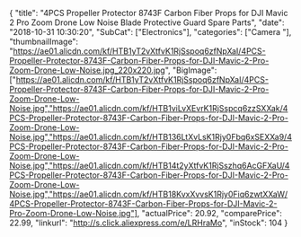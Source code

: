 {
	"title": "4PCS Propeller Protector 8743F Carbon Fiber Props for DJI Mavic 2 Pro Zoom Drone Low Noise Blade Protective Guard Spare Parts",
	"date": "2018-10-31 10:30:20",
	"SubCat": ["Electronics"],
	"categories": ["Camera "],
	"thumbnailImage": "https://ae01.alicdn.com/kf/HTB1yT2vXtfvK1RjSspoq6zfNpXaI/4PCS-Propeller-Protector-8743F-Carbon-Fiber-Props-for-DJI-Mavic-2-Pro-Zoom-Drone-Low-Noise.jpg_220x220.jpg",
	"BigImage": ["https://ae01.alicdn.com/kf/HTB1yT2vXtfvK1RjSspoq6zfNpXaI/4PCS-Propeller-Protector-8743F-Carbon-Fiber-Props-for-DJI-Mavic-2-Pro-Zoom-Drone-Low-Noise.jpg","https://ae01.alicdn.com/kf/HTB1viLvXEvrK1RjSspcq6zzSXXak/4PCS-Propeller-Protector-8743F-Carbon-Fiber-Props-for-DJI-Mavic-2-Pro-Zoom-Drone-Low-Noise.jpg","https://ae01.alicdn.com/kf/HTB136LtXvLsK1Rjy0Fbq6xSEXXa9/4PCS-Propeller-Protector-8743F-Carbon-Fiber-Props-for-DJI-Mavic-2-Pro-Zoom-Drone-Low-Noise.jpg","https://ae01.alicdn.com/kf/HTB14t2yXtfvK1RjSszhq6AcGFXaU/4PCS-Propeller-Protector-8743F-Carbon-Fiber-Props-for-DJI-Mavic-2-Pro-Zoom-Drone-Low-Noise.jpg","https://ae01.alicdn.com/kf/HTB18KvxXvvsK1Rjy0Fiq6zwtXXaW/4PCS-Propeller-Protector-8743F-Carbon-Fiber-Props-for-DJI-Mavic-2-Pro-Zoom-Drone-Low-Noise.jpg"],
	"actualPrice": 20.92,
	"comparePrice": 22.99,
	"linkurl": "http://s.click.aliexpress.com/e/LRHraMo",
	"inStock": 104
}
